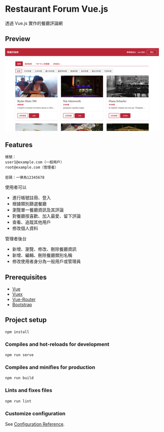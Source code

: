 # Restaurant Forum Vue.js

透過 Vue.js 實作的餐廳評論網

## Preview

![](./src/assets/preview.png)

## Features

```
帳號：
user1@example.com（一般用戶）
root@example.com（管理者）

密碼：一律為12345678
```

使用者可以

- 進行帳號註冊、登入
- 根據類別篩選餐廳
- 瀏覽單一餐廳資訊及其評論
- 對餐廳按喜歡、加入最愛、留下評論
- 查看、追蹤其他用戶
- 修改個人資料

管理者後台

- 新增、瀏覽、修改、刪除餐廳資訊
- 新增、編輯、刪除餐廳類別名稱
- 修改使用者身分為一般用戶或管理員

## Prerequisites

- [Vue](https://vuejs.org/)
- [Vuex](https://vuex.vuejs.org/guide/#the-simplest-store)
- [Vue-Router](https://router.vuejs.org/)
- [Bootstrap](https://getbootstrap.com/)

## Project setup

```
npm install
```

### Compiles and hot-reloads for development

```
npm run serve
```

### Compiles and minifies for production

```
npm run build
```

### Lints and fixes files

```
npm run lint
```

### Customize configuration

See [Configuration Reference](https://cli.vuejs.org/config/).

